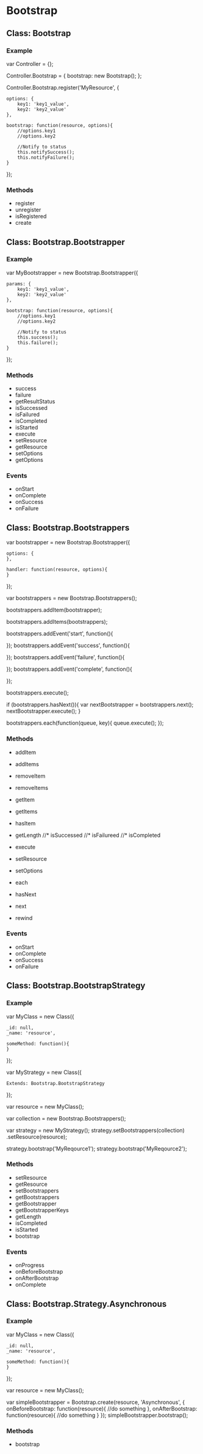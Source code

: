 
Bootstrap
==============================================================



Class: Bootstrap
--------------------------------------------------------------

### Example

var Controller = {};

Controller.Bootstrap = {
	bootstrap: new Bootstrap();
};

Controller.Bootstrap.register('MyResource', {

	options: {
		key1: 'key1_value',
		key2: 'key2_value'
	},

	bootstrap: function(resource, options){
		//options.key1
		//options.key2

		//Notify to status
		this.notifySuccess();
		this.notifyFailure();
	}

});

### Methods

* register
* unregister
* isRegistered
* create



Class: Bootstrap.Bootstrapper
--------------------------------------------------------------

### Example

var MyBootstrapper = new Bootstrap.Bootstrapper({

	params: {
		key1: 'key1_value',
		key2: 'key2_value'
	},

	bootstrap: function(resource, options){
		//options.key1
		//options.key2

		//Notify to status
		this.success();
		this.failure();
	}

});




### Methods

* success
* failure
* getResultStatus
* isSuccessed
* isFailured
* isCompleted
* isStarted
* execute
* setResource
* getResource
* setOptions
* getOptions


### Events

* onStart
* onComplete
* onSuccess
* onFailure


Class: Bootstrap.Bootstrappers
--------------------------------------------------------------

var bootstrapper = new Bootstrap.Bootstrapper({

	options: {
	},

	handler: function(resource, options){
	}

});

var bootstrappers = new Bootstrap.Bootstrappers();

bootstrappers.addItem(bootstrapper);

bootstrappers.addItems(bootstrappers);


bootstrappers.addEvent('start', function(){

});
bootstrappers.addEvent('success', function(){

});
bootstrappers.addEvent('failure', function(){

});
bootstrappers.addEvent('complete', function(){

});

bootstrappers.execute();

if (bootstrappers.hasNext()){
	var nextBootstrapper = bootstrappers.next();
	nextBootstrapper.execute();
}

bootstrappers.each(function(queue, key){
	queue.execute();
});



### Methods

* addItem
* addItems
* removeItem
* removeItems
* getItem
* getItems
* hasItem
* getLength
//* isSuccessed
//* isFailureed
//* isCompleted
* execute
* setResource
* setOptions

* each
* hasNext
* next
* rewind




### Events

* onStart
* onComplete
* onSuccess
* onFailure





Class: Bootstrap.BootstrapStrategy
--------------------------------------------------------------


### Example

var MyClass = new Class({

	_id: null,
	_name: 'resource',

	someMethod: function(){
	}

});

var MyStrategy = new Class({

	Extends: Bootstrap.BootstrapStrategy

});

var resource = new MyClass();

var collection = new Bootstrap.Bootstrappers();

var strategy = new MyStrategy();
strategy.setBootstrappers(collection)
	.setResource(resource);

strategy.bootstrap('MyReqource1');
strategy.bootstrap('MyReqource2');


### Methods

* setResource
* getResource
* setBootstrappers
* getBootstrappers
* getBootstrapper
* getBootstrapperKeys
* getLength
* isCompleted
* isStarted
* bootstrap

### Events

* onProgress
* onBeforeBootstrap
* onAfterBootstrap
* onComplete


Class: Bootstrap.Strategy.Asynchronous
--------------------------------------------------------------


### Example

var MyClass = new Class({

	_id: null,
	_name: 'resource',

	someMethod: function(){
	}

});

var resource = new MyClass();

var simpleBootstrapper = Bootstrap.create(resource, 'Asynchronous', {
	onBeforeBootstrap: function(resource){
		//do something
	},
	onAfterBootstrap: function(resource){
		//do something
	}
});
simpleBootstrapper.bootstrap();

### Methods

* bootstrap